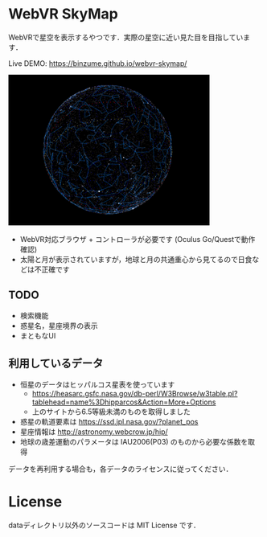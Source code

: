 # WebVR SkyMap

WebVRで星空を表示するやつです．実際の星空に近い見た目を目指しています．

Live DEMO: https://binzume.github.io/webvr-skymap/

![Celestial sphere](./images/sphere.png)

- WebVR対応ブラウザ + コントローラが必要です (Oculus Go/Questで動作確認)
- 太陽と月が表示されていますが，地球と月の共通重心から見てるので日食などは不正確です

## TODO

- 検索機能
- 惑星名，星座境界の表示
- まともなUI

## 利用しているデータ

- 恒星のデータはヒッパルコス星表を使っています
  - https://heasarc.gsfc.nasa.gov/db-perl/W3Browse/w3table.pl?tablehead=name%3Dhipparcos&Action=More+Options
  - 上のサイトから6.5等級未満のものを取得しました
- 惑星の軌道要素は https://ssd.jpl.nasa.gov/?planet_pos
- 星座情報は http://astronomy.webcrow.jp/hip/
- 地球の歳差運動のパラメータは IAU2006(P03) のものから必要な係数を取得

データを再利用する場合も，各データのライセンスに従ってください．

# License

dataディレクトリ以外のソースコードは MIT License です．

